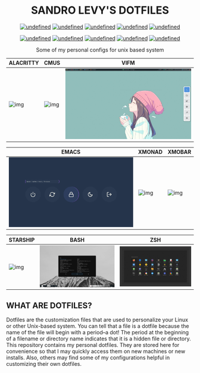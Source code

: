 
<h1 align="center">
    SANDRO LEVY'S DOTFILES
</h1>

<p align="center">
  <a href="https://github.com/sandrolevy/dotfiles/tree/main/.config/alacritty" target="_blank"><img alt="undefined" src="https://img.shields.io/badge/alacritty-pink?style=for-the-badge"></a>
  <a href="https://github.com/sandrolevy/dotfiles/tree/main/.config/cmus" target="_blank"><img alt="undefined" src="https://img.shields.io/badge/cmus-pink?style=for-the-badge"></a>
  <a href="https://github.com/sandrolevy/dotfiles/tree/main/.config/vifm" target="_blank"><img alt="undefined" src="https://img.shields.io/badge/vifm-pink?style=for-the-badge"></a>
  <a href="https://github.com/sandrolevy/dotfiles/tree/main/.doom.d" target="_blank"><img alt="undefined" src="https://img.shields.io/badge/emacs-pink?style=for-the-badge"></a>
  <a href="https://github.com/sandrolevy/dotfiles/tree/main/.xmonad" target="_blank"><img alt="undefined" src="https://img.shields.io/badge/xmonad-pink?style=for-the-badge"></a>
</p>
<p align="center">
  <a href="https://github.com/sandrolevy/dotfiles/tree/main/.config/xmobar" target="_blank"><img alt="undefined" src="https://img.shields.io/badge/xmobar-pink?style=for-the-badge"></a>
  <a href="https://github.com/sandrolevy/dotfiles/tree/main/.config/vivaldi" target="_blank"><img alt="undefined" src="https://img.shields.io/badge/vivaldi-pink?style=for-the-badge"></a>
  <a href="https://github.com/sandrolevy/dotfiles/blob/main/.config/starship.toml" target="_blank"><img alt="undefined" src="https://img.shields.io/badge/starship-pink?style=for-the-badge"></a>
  <a href="https://github.com/sandrolevy/dotfiles/blob/main/.zshrc" target="_blank"><img alt="undefined" src="https://img.shields.io/badge/zsh-pink?style=for-the-badge"></a>
  <a href="https://github.com/sandrolevy/dotfiles/blob/main/.bashrc" target="_blank"><img alt="undefined" src="https://img.shields.io/badge/bash-pink?style=for-the-badge"></a>
</p>

<p align="center">Some of my personal configs for unix based system</p>

|ALACRITTY|CMUS|VIFM|
|-|-|-|
|![img](https://raw.githubusercontent.com/adi1090x/files/master/rofi/previews/applets/main.gif)|![img](https://raw.githubusercontent.com/adi1090x/files/master/rofi/previews/menu/main.gif)|![img](https://raw.githubusercontent.com/adi1090x/files/master/rofi/previews/android/main.gif)|

|EMACS|XMONAD|XMOBAR|
|-|-|-|
|![img](https://raw.githubusercontent.com/adi1090x/files/master/rofi/previews/powermenu/main.gif)|![img](https://raw.githubusercontent.com/adi1090x/files/master/rofi/previews/colorful/main.gif)|![img](https://raw.githubusercontent.com/adi1090x/files/master/rofi/previews/misc/main.gif)|

|STARSHIP|BASH|ZSH|
|-|-|-|
|![img](https://raw.githubusercontent.com/adi1090x/files/master/rofi/previews/ribbon/main.gif)|![img](https://raw.githubusercontent.com/adi1090x/files/master/rofi/previews/text/main.gif)|![img](https://raw.githubusercontent.com/adi1090x/files/master/rofi/previews/slate/main.gif)|

## WHAT ARE DOTFILES?

Dotfiles are the customization files that are used to personalize your Linux or other Unix-based system.  You can tell that a file is a dotfile because the name of the file will begin with a period–a dot!  The period at the beginning of a filename or directory name indicates that it is a hidden file or directory.  This repository contains my personal dotfiles.  They are stored here for convenience so that I may quickly access them on new machines or new installs.  Also, others may find some of my configurations helpful in customizing their own dotfiles.
